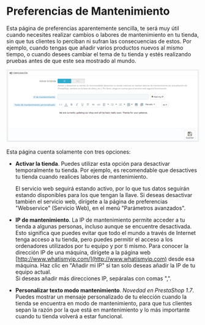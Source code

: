 # Preferencias de Mantenimiento

Esta página de preferencias aparentemente sencilla, te será muy útil cuando necesites realizar cambios o labores de mantenimiento en tu tienda, sin que tus clientes lo perciban ni sufran las consecuencias de estos. Por ejemplo, cuando tengas que añadir varios productos nuevos al mismo tiempo, o cuando desees cambiar el tema de tu tienda y estés realizando pruebas antes de que este sea mostrado al mundo.

![](../../../../.gitbook/assets/54265402.png)

Esta página cuenta solamente con tres opciones:

*   **Activar la tienda**. Puedes utilizar esta opción para desactivar temporalmente tu tienda. Por ejemplo, es recomendable que desactives tu tienda cuando realices labores de mantenimiento.

    El servicio web seguirá estando activo, por lo que tus datos seguirán estando disponibles para los que tengan la llave. Si deseas desactivar también el servicio web, dirígete a la página de preferencias "Webservice" (Servicio Web), en el menú "Parámetros avanzados".
* **IP de mantenimiento**. La IP de mantenimiento permite acceder a tu tienda a algunas personas, incluso aunque se encuentre desactivada. Esto significa que puedes evitar que todo el mundo a través de Internet tenga acceso a tu tienda, pero puedes permitir el acceso a los ordenadores utilizados por tu equipo y por ti mismo. Para conocer la dirección IP de una máquina, dirígete a la página web [http://www.whatismyip.com/](http://www.whatismyip.com) desde esa máquina. Haz clic en "Añadir mi IP" si tan solo deseas añadir la IP de tu equipo actual.\
  &#x20;Si deseas añadir más direcciones IP, sepáralas con comas ",".
* **Personalizar texto modo mantenimiento**. _Novedad en PrestaShop 1.7_. Puedes mostrar un mensaje personalizado de tu elección cuando la tienda se encuentra en modo de mantenimiento, para que tus clientes sepan la razón por la que está en mantenimiento y lo más importante cuando tu tienda volverá a estar funcional.
